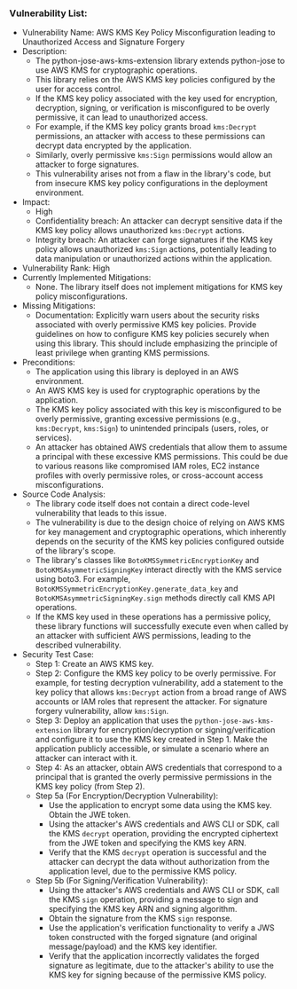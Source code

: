 ### Vulnerability List:

- Vulnerability Name: AWS KMS Key Policy Misconfiguration leading to Unauthorized Access and Signature Forgery
- Description:
    - The python-jose-aws-kms-extension library extends python-jose to use AWS KMS for cryptographic operations.
    - This library relies on the AWS KMS key policies configured by the user for access control.
    - If the KMS key policy associated with the key used for encryption, decryption, signing, or verification is misconfigured to be overly permissive, it can lead to unauthorized access.
    - For example, if the KMS key policy grants broad `kms:Decrypt` permissions, an attacker with access to these permissions can decrypt data encrypted by the application.
    - Similarly, overly permissive `kms:Sign` permissions would allow an attacker to forge signatures.
    - This vulnerability arises not from a flaw in the library's code, but from insecure KMS key policy configurations in the deployment environment.
- Impact:
    - High
    - Confidentiality breach: An attacker can decrypt sensitive data if the KMS key policy allows unauthorized `kms:Decrypt` actions.
    - Integrity breach: An attacker can forge signatures if the KMS key policy allows unauthorized `kms:Sign` actions, potentially leading to data manipulation or unauthorized actions within the application.
- Vulnerability Rank: High
- Currently Implemented Mitigations:
    - None. The library itself does not implement mitigations for KMS key policy misconfigurations.
- Missing Mitigations:
    - Documentation: Explicitly warn users about the security risks associated with overly permissive KMS key policies. Provide guidelines on how to configure KMS key policies securely when using this library. This should include emphasizing the principle of least privilege when granting KMS permissions.
- Preconditions:
    - The application using this library is deployed in an AWS environment.
    - An AWS KMS key is used for cryptographic operations by the application.
    - The KMS key policy associated with this key is misconfigured to be overly permissive, granting excessive permissions (e.g., `kms:Decrypt`, `kms:Sign`) to unintended principals (users, roles, or services).
    - An attacker has obtained AWS credentials that allow them to assume a principal with these excessive KMS permissions. This could be due to various reasons like compromised IAM roles, EC2 instance profiles with overly permissive roles, or cross-account access misconfigurations.
- Source Code Analysis:
    - The library code itself does not contain a direct code-level vulnerability that leads to this issue.
    - The vulnerability is due to the design choice of relying on AWS KMS for key management and cryptographic operations, which inherently depends on the security of the KMS key policies configured outside of the library's scope.
    - The library's classes like `BotoKMSSymmetricEncryptionKey` and `BotoKMSAsymmetricSigningKey` interact directly with the KMS service using boto3. For example, `BotoKMSSymmetricEncryptionKey.generate_data_key` and `BotoKMSAsymmetricSigningKey.sign` methods directly call KMS API operations.
    - If the KMS key used in these operations has a permissive policy, these library functions will successfully execute even when called by an attacker with sufficient AWS permissions, leading to the described vulnerability.
- Security Test Case:
    - Step 1: Create an AWS KMS key.
    - Step 2: Configure the KMS key policy to be overly permissive. For example, for testing decryption vulnerability, add a statement to the key policy that allows `kms:Decrypt` action from a broad range of AWS accounts or IAM roles that represent the attacker. For signature forgery vulnerability, allow `kms:Sign`.
    - Step 3: Deploy an application that uses the `python-jose-aws-kms-extension` library for encryption/decryption or signing/verification and configure it to use the KMS key created in Step 1. Make the application publicly accessible, or simulate a scenario where an attacker can interact with it.
    - Step 4: As an attacker, obtain AWS credentials that correspond to a principal that is granted the overly permissive permissions in the KMS key policy (from Step 2).
    - Step 5a (For Encryption/Decryption Vulnerability):
        - Use the application to encrypt some data using the KMS key. Obtain the JWE token.
        - Using the attacker's AWS credentials and AWS CLI or SDK, call the KMS `decrypt` operation, providing the encrypted ciphertext from the JWE token and specifying the KMS key ARN.
        - Verify that the KMS `decrypt` operation is successful and the attacker can decrypt the data without authorization from the application level, due to the permissive KMS policy.
    - Step 5b (For Signing/Verification Vulnerability):
        - Using the attacker's AWS credentials and AWS CLI or SDK, call the KMS `sign` operation, providing a message to sign and specifying the KMS key ARN and signing algorithm.
        - Obtain the signature from the KMS `sign` response.
        - Use the application's verification functionality to verify a JWS token constructed with the forged signature (and original message/payload) and the KMS key identifier.
        - Verify that the application incorrectly validates the forged signature as legitimate, due to the attacker's ability to use the KMS key for signing because of the permissive KMS policy.